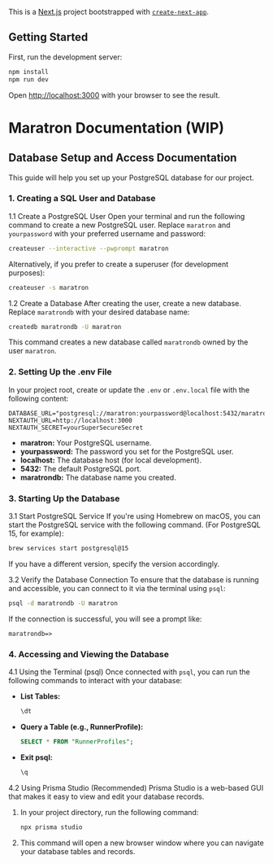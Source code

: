 This is a [Next.js](https://nextjs.org) project bootstrapped with [`create-next-app`](https://nextjs.org/docs/app/api-reference/cli/create-next-app).

## Getting Started

First, run the development server:

```bash
npm install
npm run dev
```


Open [http://localhost:3000](http://localhost:3000) with your browser to see the result.

# Maratron Documentation (WIP)

## Database Setup and Access Documentation

This guide will help you set up your PostgreSQL database for our project.

### 1. Creating a SQL User and Database

1.1 Create a PostgreSQL User
Open your terminal and run the following command to create a new PostgreSQL user. Replace `maratron` and `yourpassword` with your preferred username and password:

```bash
createuser --interactive --pwprompt maratron
```

Alternatively, if you prefer to create a superuser (for development purposes):

```bash
createuser -s maratron
```

1.2 Create a Database
After creating the user, create a new database. Replace `maratrondb` with your desired database name:

```bash
createdb maratrondb -U maratron
```

This command creates a new database called `maratrondb` owned by the user `maratron`.

### 2. Setting Up the .env File

In your project root, create or update the `.env` or `.env.local` file with the following content:

```env
DATABASE_URL="postgresql://maratron:yourpassword@localhost:5432/maratrondb"
NEXTAUTH_URL=http://localhost:3000
NEXTAUTH_SECRET=yourSuperSecureSecret
```

- **maratron:** Your PostgreSQL username.
- **yourpassword:** The password you set for the PostgreSQL user.
- **localhost:** The database host (for local development).
- **5432:** The default PostgreSQL port.
- **maratrondb:** The database name you created.

### 3. Starting Up the Database

3.1 Start PostgreSQL Service
If you're using Homebrew on macOS, you can start the PostgreSQL service with the following command. (For PostgreSQL 15, for example):

```bash
brew services start postgresql@15
```

If you have a different version, specify the version accordingly.

3.2 Verify the Database Connection
To ensure that the database is running and accessible, you can connect to it via the terminal using `psql`:

```bash
psql -d maratrondb -U maratron
```

If the connection is successful, you will see a prompt like:

```
maratrondb=>
```

### 4. Accessing and Viewing the Database

4.1 Using the Terminal (psql)
Once connected with `psql`, you can run the following commands to interact with your database:

- **List Tables:**

  ```sql
  \dt
  ```

- **Query a Table (e.g., RunnerProfile):**

  ```sql
  SELECT * FROM "RunnerProfiles";
  ```

- **Exit psql:**

  ```sql
  \q
  ```

4.2 Using Prisma Studio (Recommended)
Prisma Studio is a web-based GUI that makes it easy to view and edit your database records.

1. In your project directory, run the following command:

   ```bash
   npx prisma studio
   ```

2. This command will open a new browser window where you can navigate your database tables and records.
